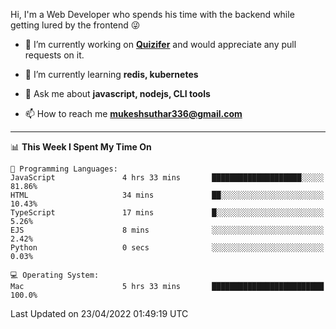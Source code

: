 Hi, I'm a Web Developer who spends his time with the backend while getting lured by the frontend 😜

- 🔭 I’m currently working on **[Quizifer](https://github.com/SutharMukesh/Quizifer/)** and would appreciate any pull requests on it.

- 🌱 I’m currently learning **redis, kubernetes**

- 💬 Ask me about **javascript, nodejs, CLI tools**

- 📫 How to reach me **mukeshsuthar336@gmail.com**

---
<!--START_SECTION:waka-->
📊 **This Week I Spent My Time On** 

```text
💬 Programming Languages: 
JavaScript               4 hrs 33 mins       ████████████████████░░░░░   81.86% 
HTML                     34 mins             ██░░░░░░░░░░░░░░░░░░░░░░░   10.43% 
TypeScript               17 mins             █░░░░░░░░░░░░░░░░░░░░░░░░   5.26% 
EJS                      8 mins              ░░░░░░░░░░░░░░░░░░░░░░░░░   2.42% 
Python                   0 secs              ░░░░░░░░░░░░░░░░░░░░░░░░░   0.03%

💻 Operating System: 
Mac                      5 hrs 33 mins       █████████████████████████   100.0%

```


 Last Updated on 23/04/2022 01:49:19 UTC
<!--END_SECTION:waka-->
